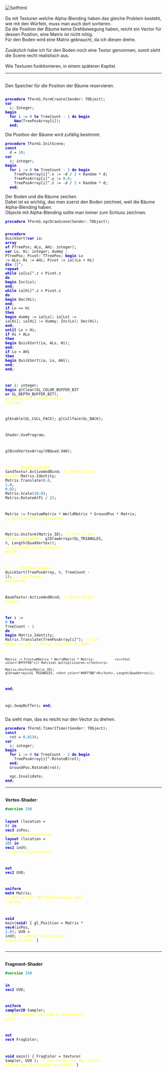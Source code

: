 <html>
<img src="image.png" alt="Selfhtml"><br><br>
Da mit Texturen welche Alpha-Blending haben das gleiche Problem besteht, wie mit den Würfeln, muss man auch dort sortieren.<br>
Da die Position der Bäume keine Drehbewegung haben, reicht ein Vector für dessen Position, eine Matrix ist nicht nötig.<br>
Für den Boden wird eine Matrix gebraucht, da ich diesen drehe.<br>
<br>
Zusätzlich habe ich für den Boden noch eine Textur genommen, somit sieht die Scene recht realistisch aus.<br>
<br>
Wie Texturen funktionieren, in einem späteren Kapitel.<br>
<hr><br>
Den Speicher für die Position der Bäume reservieren.<br>
<pre><code>
<b><font color="0000BB">procedure</font></b> TForm1.FormCreate(Sender: TObject);
<b><font color="0000BB">var</font></b>
  i: Integer;
<b><font color="0000BB">begin</font></b>
  <b><font color="0000BB">for</font></b> i := <font color="#0077BB">0</font> <b><font color="0000BB">to</font></b> TreeCount - <font color="#0077BB">1</font> <b><font color="0000BB">do</font></b> <b><font color="0000BB">begin</font></b>
    <b><font color="0000BB">New</font></b>(TreePosArray[i]);
  <b><font color="0000BB">end</font></b>;</code></pre>
Die Position der Bäume  wird zufällig bestimmt.<br>
<pre><code><b><font color="0000BB">procedure</font></b> TForm1.InitScene;
<b><font color="0000BB">const</font></b>
  d = <font color="#0077BB">10</font>;
<b><font color="0000BB">var</font></b>
  i: integer;
<b><font color="0000BB">begin</font></b>
  <b><font color="0000BB">for</font></b> i := <font color="#0077BB">0</font> <b><font color="0000BB">to</font></b> TreeCount - <font color="#0077BB">1</font> <b><font color="0000BB">do</font></b> <b><font color="0000BB">begin</font></b>
    TreePosArray[i]^.x := -d / <font color="#0077BB">2</font> + Random * d;
    TreePosArray[i]^.y := <font color="#0077BB">0</font>.<font color="#0077BB">0</font>;
    TreePosArray[i]^.z := -d / <font color="#0077BB">2</font> + Random * d;
  <b><font color="0000BB">end</font></b>;</code></pre>
Der Boden und die Bäume zeichen.<br>
Dabei ist es wichtig, das man zuerst den Boden zeichnet, weil die Bäume Alpha-Blending haben.<br>
Objecte mit Alpha-Blending sollte man immer zum Schluss zeichnen.<br>
<pre><code><b><font color="0000BB">procedure</font></b> TForm1.ogcDrawScene(Sender: TObject);

  <b><font color="0000BB">procedure</font></b> QuickSort(<b><font color="0000BB">var</font></b> ia: <b><font color="0000BB">array</font></b> <b><font color="0000BB">of</font></b> PTreePos; ALo, AHi: integer);
  <b><font color="0000BB">var</font></b>
    Lo, Hi: integer;
    dummy : PTreePos;
    Pivot: TTreePos;
  <b><font color="0000BB">begin</font></b>
    Lo := ALo;
    Hi := AHi;
    Pivot := ia[(Lo + Hi) <b><font color="0000BB">div</font></b> <font color="#0077BB">2</font>]^;
    <b><font color="0000BB">repeat</font></b>
      <b><font color="0000BB">while</font></b> ia[Lo]^.z &lt; Pivot.z <b><font color="0000BB">do</font></b> <b><font color="0000BB">begin</font></b>
        Inc(Lo);
      <b><font color="0000BB">end</font></b>;
      <b><font color="0000BB">while</font></b> ia[Hi]^.z &gt; Pivot.z <b><font color="0000BB">do</font></b> <b><font color="0000BB">begin</font></b>
        Dec(Hi);
      <b><font color="0000BB">end</font></b>;
      <b><font color="0000BB">if</font></b> Lo <= Hi <b><font color="0000BB">then</font></b> <b><font color="0000BB">begin</font></b>
        dummy := ia[Lo];
        ia[Lo] := ia[Hi];
        ia[Hi] := dummy;
        Inc(Lo);
        Dec(Hi);
      <b><font color="0000BB">end</font></b>;
    <b><font color="0000BB">until</font></b> Lo &gt; Hi;
    <b><font color="0000BB">if</font></b> Hi &gt; ALo <b><font color="0000BB">then</font></b> <b><font color="0000BB">begin</font></b>
      QuickSort(ia, ALo, Hi);
    <b><font color="0000BB">end</font></b>;
    <b><font color="0000BB">if</font></b> Lo &lt; AHi <b><font color="0000BB">then</font></b> <b><font color="0000BB">begin</font></b>
      QuickSort(ia, Lo, AHi);
    <b><font color="0000BB">end</font></b>;
  <b><font color="0000BB">end</font></b>;

<b><font color="0000BB">var</font></b>
  i: integer;
<b><font color="0000BB">begin</font></b>
  glClear(GL_COLOR_BUFFER_BIT <b><font color="0000BB">or</font></b> GL_DEPTH_BUFFER_BIT);        <i><font color="#FFFF00">// Frame und Tiefen-Puffer löschen.</font></i>

  glEnable(GL_CULL_FACE);
  glCullface(GL_BACK);

  Shader.UseProgram;

  glBindVertexArray(VBQuad.VAO);

  <i><font color="#FFFF00">// --- Zeichne Boden</font></i>
  SandTextur.ActiveAndBind;                                   <i><font color="#FFFF00">// Boden-Textur binden</font></i>
  Matrix.Identity;
  Matrix.Translate(<font color="#0077BB">0</font>.<font color="#0077BB">0</font>, <font color="#0077BB">1</font>.<font color="#0077BB">0</font>, <font color="#0077BB">0</font>.<font color="#0077BB">0</font>);
  Matrix.Scale(<font color="#0077BB">10</font>.<font color="#0077BB">0</font>);
  Matrix.RotateA(Pi / <font color="#0077BB">2</font>);

  Matrix := FrustumMatrix * WorldMatrix * GroundPos * Matrix; <i><font color="#FFFF00">// Matrizen multiplizieren.</font></i>

  Matrix.Uniform(Matrix_ID);                                  <i><font color="#FFFF00">// Matrix dem Shader übergeben.</font></i>
  glDrawArrays(GL_TRIANGLES, <font color="#0077BB">0</font>, Length(QuadVertex));      <i><font color="#FFFF00">// Zeichnet einen kleinen Würfel.</font></i>

  <i><font color="#FFFF00">// --- Zeichne Bäume</font></i>
  QuickSort(TreePosArray, <font color="#0077BB">0</font>, TreeCount - <font color="#0077BB">1</font>);                  <i><font color="#FFFF00">// Die Bäume sortieren.</font></i>

  BaumTextur.ActiveAndBind;                                   <i><font color="#FFFF00">// Baum-Textur binden</font></i>

  <b><font color="0000BB">for</font></b> i := <font color="#0077BB">0</font> <b><font color="0000BB">to</font></b> TreeCount - <font color="#0077BB">1</font> <b><font color="0000BB">do</font></b> <b><font color="0000BB">begin</font></b>
    Matrix.Identity;
    Matrix.Translate(TreePosArray[i]^);                       <i><font color="#FFFF00">// Die Bäume an die richtige Position bringen</font></i>

    Matrix := FrustumMatrix * WorldMatrix * Matrix;           <i><font color="#FFFF00">// Matrizen multiplizieren.</font></i>

    Matrix.Uniform(Matrix_ID);
    glDrawArrays(GL_TRIANGLES, <font color="#0077BB">0</font>, Length(QuadVertex));
  <b><font color="0000BB">end</font></b>;

  ogc.SwapBuffers;
<b><font color="0000BB">end</font></b>;</code></pre>
Da sieht man, das es reicht nur den Vector zu drehen.<br>
<pre><code><b><font color="0000BB">procedure</font></b> TForm1.Timer1Timer(Sender: TObject);
<b><font color="0000BB">const</font></b>
  rot = <font color="#0077BB">0</font>.<font color="#0077BB">0134</font>;
<b><font color="0000BB">var</font></b>
  i: integer;
<b><font color="0000BB">begin</font></b>
  <b><font color="0000BB">for</font></b> i := <font color="#0077BB">0</font> <b><font color="0000BB">to</font></b> TreeCount - <font color="#0077BB">1</font> <b><font color="0000BB">do</font></b> <b><font color="0000BB">begin</font></b>
    TreePosArray[i]^.RotateB(rot);
  <b><font color="0000BB">end</font></b>;
  GroundPos.RotateB(rot);

  ogc.Invalidate;
<b><font color="0000BB">end</font></b>;</code></pre>
<hr><br>
<b>Vertex-Shader:</b><br>
<pre><code><b><font color="#008800">#version</font></b> <font color="#0077BB">330</font>

<b><font color="0000BB">layout</font></b> (location =  <font color="#0077BB">0</font>) <b><font color="0000BB">in</font></b> <b><font color="0000BB">vec3</font></b> inPos; <i><font color="#FFFF00">// Vertex-Koordinaten</font></i>
<b><font color="0000BB">layout</font></b> (location = <font color="#0077BB">10</font>) <b><font color="0000BB">in</font></b> <b><font color="0000BB">vec2</font></b> inUV;  <i><font color="#FFFF00">// Textur-Koordinaten</font></i>

<b><font color="0000BB">out</font></b> <b><font color="0000BB">vec2</font></b> UV0;

<b><font color="0000BB">uniform</font></b> <b><font color="0000BB">mat4</font></b> Matrix;                  <i><font color="#FFFF00">// Matrix für die Drehbewegung und Frustum.</font></i>

<b><font color="0000BB">void</font></b> main(<b><font color="0000BB">void</font></b>)
{
  gl_Position = Matrix * <b><font color="0000BB">vec4</font></b>(inPos, <font color="#0077BB">1</font>.<font color="#0077BB">0</font>);
  UV0         = inUV;                 <i><font color="#FFFF00">// Textur-Koordinaten weiterleiten.</font></i>
}
</code></pre>
<hr><br>
<b>Fragment-Shader</b><br>
<pre><code><b><font color="#008800">#version</font></b> <font color="#0077BB">330</font>

<b><font color="0000BB">in</font></b> <b><font color="0000BB">vec2</font></b> UV0;

<b><font color="0000BB">uniform</font></b> <b><font color="0000BB">sampler2D</font></b> Sampler;              <i><font color="#FFFF00">// Der Sampler welchem 0 zugeordnet wird.</font></i>

<b><font color="0000BB">out</font></b> <b><font color="0000BB">vec4</font></b> FragColor;

<b><font color="0000BB">void</font></b> main()
{
  FragColor = texture( Sampler, UV0 );  <i><font color="#FFFF00">// Die Farbe aus der Textur anhand der Koordinten auslesen.</font></i>
}
</code></pre>

</html>
